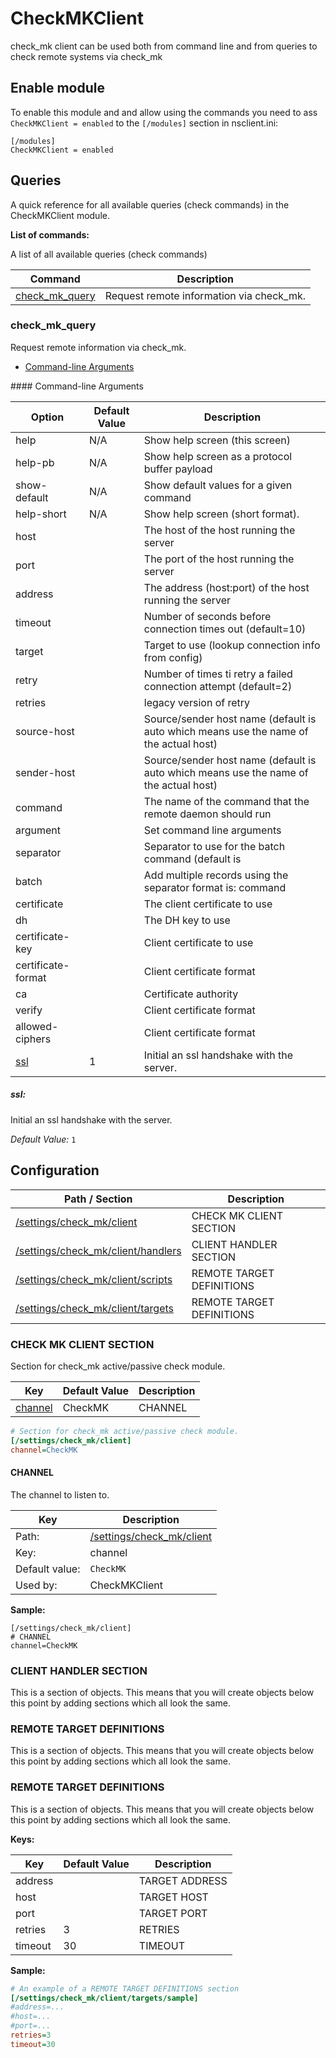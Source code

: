 # CheckMKClient

check_mk client can be used both from command line and from queries to check remote systems via check_mk



## Enable module

To enable this module and and allow using the commands you need to ass `CheckMKClient = enabled` to the `[/modules]` section in nsclient.ini:

```
[/modules]
CheckMKClient = enabled
```


## Queries

A quick reference for all available queries (check commands) in the CheckMKClient module.

**List of commands:**

A list of all available queries (check commands)

| Command                           | Description                              |
|-----------------------------------|------------------------------------------|
| [check_mk_query](#check_mk_query) | Request remote information via check_mk. |




### check_mk_query

Request remote information via check_mk.


* [Command-line Arguments](#check_mk_query_options)





<a name="check_mk_query_help"/>
<a name="check_mk_query_help-pb"/>
<a name="check_mk_query_show-default"/>
<a name="check_mk_query_help-short"/>
<a name="check_mk_query_host"/>
<a name="check_mk_query_port"/>
<a name="check_mk_query_address"/>
<a name="check_mk_query_timeout"/>
<a name="check_mk_query_target"/>
<a name="check_mk_query_retry"/>
<a name="check_mk_query_retries"/>
<a name="check_mk_query_source-host"/>
<a name="check_mk_query_sender-host"/>
<a name="check_mk_query_command"/>
<a name="check_mk_query_argument"/>
<a name="check_mk_query_separator"/>
<a name="check_mk_query_batch"/>
<a name="check_mk_query_certificate"/>
<a name="check_mk_query_dh"/>
<a name="check_mk_query_certificate-key"/>
<a name="check_mk_query_certificate-format"/>
<a name="check_mk_query_ca"/>
<a name="check_mk_query_verify"/>
<a name="check_mk_query_allowed-ciphers"/>
<a name="check_mk_query_options"/>
#### Command-line Arguments


| Option                     | Default Value | Description                                                                           |
|----------------------------|---------------|---------------------------------------------------------------------------------------|
| help                       | N/A           | Show help screen (this screen)                                                        |
| help-pb                    | N/A           | Show help screen as a protocol buffer payload                                         |
| show-default               | N/A           | Show default values for a given command                                               |
| help-short                 | N/A           | Show help screen (short format).                                                      |
| host                       |               | The host of the host running the server                                               |
| port                       |               | The port of the host running the server                                               |
| address                    |               | The address (host:port) of the host running the server                                |
| timeout                    |               | Number of seconds before connection times out (default=10)                            |
| target                     |               | Target to use (lookup connection info from config)                                    |
| retry                      |               | Number of times ti retry a failed connection attempt (default=2)                      |
| retries                    |               | legacy version of retry                                                               |
| source-host                |               | Source/sender host name (default is auto which means use the name of the actual host) |
| sender-host                |               | Source/sender host name (default is auto which means use the name of the actual host) |
| command                    |               | The name of the command that the remote daemon should run                             |
| argument                   |               | Set command line arguments                                                            |
| separator                  |               | Separator to use for the batch command (default is |)                                 |
| batch                      |               | Add multiple records using the separator format is: command|argument|argument         |
| certificate                |               | The client certificate to use                                                         |
| dh                         |               | The DH key to use                                                                     |
| certificate-key            |               | Client certificate to use                                                             |
| certificate-format         |               | Client certificate format                                                             |
| ca                         |               | Certificate authority                                                                 |
| verify                     |               | Client certificate format                                                             |
| allowed-ciphers            |               | Client certificate format                                                             |
| [ssl](#check_mk_query_ssl) | 1             | Initial an ssl handshake with the server.                                             |



<h5 id="check_mk_query_ssl">ssl:</h5>

Initial an ssl handshake with the server.

*Default Value:* `1`




## Configuration



| Path / Section                                                  | Description               |
|-----------------------------------------------------------------|---------------------------|
| [/settings/check_mk/client](#check-mk-client-section)           | CHECK MK CLIENT SECTION   |
| [/settings/check_mk/client/handlers](#client-handler-section)   | CLIENT HANDLER SECTION    |
| [/settings/check_mk/client/scripts](#remote-target-definitions) | REMOTE TARGET DEFINITIONS |
| [/settings/check_mk/client/targets](#remote-target-definitions) | REMOTE TARGET DEFINITIONS |



### CHECK MK CLIENT SECTION <a id="/settings/check_mk/client"/>

Section for check_mk active/passive check module.




| Key                 | Default Value | Description |
|---------------------|---------------|-------------|
| [channel](#channel) | CheckMK       | CHANNEL     |



```ini
# Section for check_mk active/passive check module.
[/settings/check_mk/client]
channel=CheckMK

```





#### CHANNEL <a id="/settings/check_mk/client/channel"></a>

The channel to listen to.





| Key            | Description                                             |
|----------------|---------------------------------------------------------|
| Path:          | [/settings/check_mk/client](#/settings/check_mk/client) |
| Key:           | channel                                                 |
| Default value: | `CheckMK`                                               |
| Used by:       | CheckMKClient                                           |


**Sample:**

```
[/settings/check_mk/client]
# CHANNEL
channel=CheckMK
```


### CLIENT HANDLER SECTION <a id="/settings/check_mk/client/handlers"/>




This is a section of objects. This means that you will create objects below this point by adding sections which all look the same.






### REMOTE TARGET DEFINITIONS <a id="/settings/check_mk/client/scripts"/>




This is a section of objects. This means that you will create objects below this point by adding sections which all look the same.






### REMOTE TARGET DEFINITIONS <a id="/settings/check_mk/client/targets"/>




This is a section of objects. This means that you will create objects below this point by adding sections which all look the same.


**Keys:**


| Key     | Default Value | Description    |
|---------|---------------|----------------|
| address |               | TARGET ADDRESS |
| host    |               | TARGET HOST    |
| port    |               | TARGET PORT    |
| retries | 3             | RETRIES        |
| timeout | 30            | TIMEOUT        |


**Sample:**

```ini
# An example of a REMOTE TARGET DEFINITIONS section
[/settings/check_mk/client/targets/sample]
#address=...
#host=...
#port=...
retries=3
timeout=30

```






